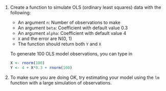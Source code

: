 1.  Create a function to simulate OLS (ordinary least squares) data with the following:
    
    *   An argument `n`: Number of observations to make
    *   An argument `beta`: Coefficient with default value 0.3
    *   An argument `alpha`: Coefficient with default value 4
    *   `X` and the error are N(0, 1)
    *   The function should return both `Y` and `X`
    
    To generate 100 OLS model observations, you can type in
        
    ```r
    X <- rnorm(100)
    Y <- 4 + X*0.3 + rnorm(100)
    ```
    
2.  To make sure you are doing OK, try estimating your model using the `lm`
    function with a large simulation of observations.


